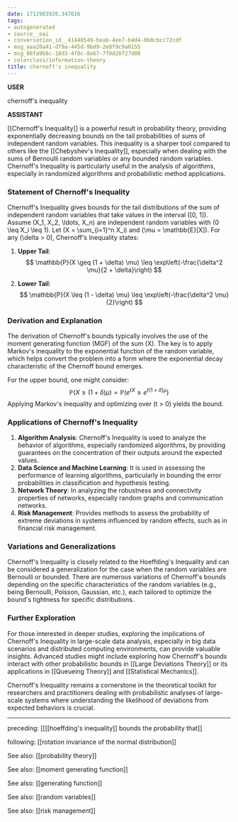 ```yaml
---
date: 1712983920.347616
tags:
- autogenerated
- source__oai
- conversation_id__41448549-beab-4ee7-b4d4-0b0cbcc72cdf
- msg_aaa20a41-d79a-445d-9bd9-2e8f9c9a0155
- msg_66fa9b6c-18d3-4f0c-8e67-7f0d28f27d08
- colorclass/information-theory
title: chernoff's inequality
---
```


**USER**

chernoff's inequality


**ASSISTANT**

[[Chernoff's Inequality]] is a powerful result in probability theory, providing exponentially decreasing bounds on the tail probabilities of sums of independent random variables. This inequality is a sharper tool compared to others like the [[Chebyshev's Inequality]], especially when dealing with the sums of Bernoulli random variables or any bounded random variables. Chernoff's Inequality is particularly useful in the analysis of algorithms, especially in randomized algorithms and probabilistic method applications.

### Statement of Chernoff's Inequality

Chernoff's Inequality gives bounds for the tail distributions of the sum of independent random variables that take values in the interval \([0, 1]\). Assume \(X_1, X_2, \ldots, X_n\) are independent random variables with \(0 \leq X_i \leq 1\). Let \(X = \sum_{i=1}^n X_i\) and \(\mu = \mathbb{E}[X]\). For any \(\delta > 0\), Chernoff's Inequality states:

1. **Upper Tail**: 
   $$
   \mathbb{P}(X \geq (1 + \delta) \mu) \leq \exp\left(-\frac{\delta^2 \mu}{2 + \delta}\right)
   $$
   
2. **Lower Tail**:
   $$
   \mathbb{P}(X \leq (1 - \delta) \mu) \leq \exp\left(-\frac{\delta^2 \mu}{2}\right)
   $$

### Derivation and Explanation

The derivation of Chernoff's bounds typically involves the use of the moment generating function (MGF) of the sum \(X\). The key is to apply Markov's inequality to the exponential function of the random variable, which helps convert the problem into a form where the exponential decay characteristic of the Chernoff bound emerges.

For the upper bound, one might consider:
$$
\mathbb{P}(X \geq (1 + \delta) \mu) = \mathbb{P}(e^{tX} \geq e^{t(1 + \delta)\mu})
$$
Applying Markov's inequality and optimizing over \(t > 0\) yields the bound.

### Applications of Chernoff's Inequality

1. **Algorithm Analysis**: Chernoff's Inequality is used to analyze the behavior of algorithms, especially randomized algorithms, by providing guarantees on the concentration of their outputs around the expected values.
2. **Data Science and Machine Learning**: It is used in assessing the performance of learning algorithms, particularly in bounding the error probabilities in classification and hypothesis testing.
3. **Network Theory**: In analyzing the robustness and connectivity properties of networks, especially random graphs and communication networks.
4. **Risk Management**: Provides methods to assess the probability of extreme deviations in systems influenced by random effects, such as in financial risk management.

### Variations and Generalizations

Chernoff's Inequality is closely related to the Hoeffding's Inequality and can be considered a generalization for the case when the random variables are Bernoulli or bounded. There are numerous variations of Chernoff's bounds depending on the specific characteristics of the random variables (e.g., being Bernoulli, Poisson, Gaussian, etc.), each tailored to optimize the bound's tightness for specific distributions.

### Further Exploration

For those interested in deeper studies, exploring the implications of Chernoff's Inequality in large-scale data analysis, especially in big data scenarios and distributed computing environments, can provide valuable insights. Advanced studies might include exploring how Chernoff's bounds interact with other probabilistic bounds in [[Large Deviations Theory]] or its applications in [[Queueing Theory]] and [[Statistical Mechanics]].

Chernoff's Inequality remains a cornerstone in the theoretical toolkit for researchers and practitioners dealing with probabilistic analyses of large-scale systems where understanding the likelihood of deviations from expected behaviors is crucial.


---

preceding: [[[[hoeffding's inequality]] bounds the probability that]]  


following: [[rotation invariance of the normal distribution]]

See also: [[probability theory]]


See also: [[moment generating function]]


See also: [[generating function]]


See also: [[random variables]]


See also: [[risk management]]